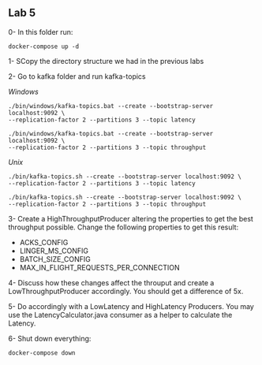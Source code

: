 ## Lab 5

0- In this folder run:

```
docker-compose up -d
```


1- SCopy the directory structure we had in the previous labs

2- Go to kafka folder and run kafka-topics

*Windows*

```
./bin/windows/kafka-topics.bat --create --bootstrap-server localhost:9092 \
--replication-factor 2 --partitions 3 --topic latency

./bin/windows/kafka-topics.bat --create --bootstrap-server localhost:9092 \
--replication-factor 2 --partitions 3 --topic throughput
```

*Unix*

```
./bin/kafka-topics.sh --create --bootstrap-server localhost:9092 \
--replication-factor 2 --partitions 3 --topic latency

./bin/kafka-topics.sh --create --bootstrap-server localhost:9092 \
--replication-factor 2 --partitions 3 --topic throughput
```

3- Create a HighThroughputProducer altering the properties to get the best throughput possible. Change the following properties to get this result:

* ACKS_CONFIG
* LINGER_MS_CONFIG
* BATCH_SIZE_CONFIG
* MAX_IN_FLIGHT_REQUESTS_PER_CONNECTION

4- Discuss how these changes affect the throuput and create a LowThroughputProducer accordingly. You should get a difference of 5x.

5- Do accordingly with a LowLatency and HighLatency Producers. You may use the LatencyCalculator.java consumer as a helper to calculate the Latency.

6- Shut down everything:

```
docker-compose down
```

